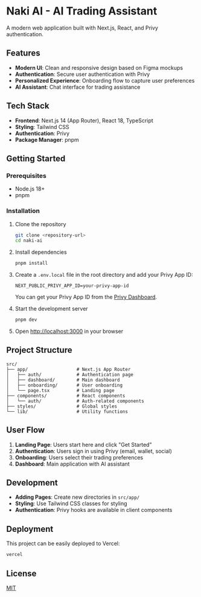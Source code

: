 # Naki AI - AI Trading Assistant

A modern web application built with Next.js, React, and Privy authentication.

## Features

- **Modern UI**: Clean and responsive design based on Figma mockups
- **Authentication**: Secure user authentication with Privy
- **Personalized Experience**: Onboarding flow to capture user preferences
- **AI Assistant**: Chat interface for trading assistance

## Tech Stack

- **Frontend**: Next.js 14 (App Router), React 18, TypeScript
- **Styling**: Tailwind CSS
- **Authentication**: Privy
- **Package Manager**: pnpm

## Getting Started

### Prerequisites

- Node.js 18+
- pnpm

### Installation

1. Clone the repository

   ```bash
   git clone <repository-url>
   cd naki-ai
   ```

2. Install dependencies

   ```bash
   pnpm install
   ```

3. Create a `.env.local` file in the root directory and add your Privy App ID:

   ```
   NEXT_PUBLIC_PRIVY_APP_ID=your-privy-app-id
   ```

   You can get your Privy App ID from the [Privy Dashboard](https://console.privy.io/).

4. Start the development server

   ```bash
   pnpm dev
   ```

5. Open [http://localhost:3000](http://localhost:3000) in your browser

## Project Structure

```
src/
├── app/                  # Next.js App Router
│   ├── auth/             # Authentication page
│   ├── dashboard/        # Main dashboard
│   ├── onboarding/       # User onboarding
│   └── page.tsx          # Landing page
├── components/           # React components
│   └── auth/             # Auth-related components
├── styles/               # Global styles
└── lib/                  # Utility functions
```

## User Flow

1. **Landing Page**: Users start here and click "Get Started"
2. **Authentication**: Users sign in using Privy (email, wallet, social)
3. **Onboarding**: Users select their trading preferences
4. **Dashboard**: Main application with AI assistant

## Development

- **Adding Pages**: Create new directories in `src/app/`
- **Styling**: Use Tailwind CSS classes for styling
- **Authentication**: Privy hooks are available in client components

## Deployment

This project can be easily deployed to Vercel:

```bash
vercel
```

## License

[MIT](LICENSE)
